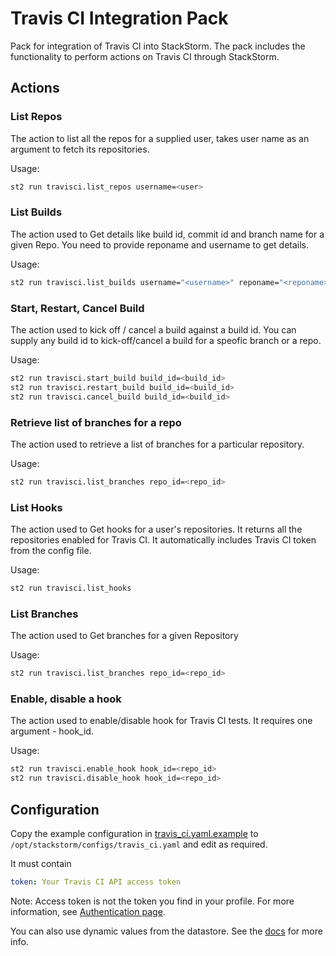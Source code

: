 # Travis CI Integration Pack

Pack for integration of Travis CI into StackStorm. The pack includes the
functionality to perform actions on Travis CI through StackStorm.

## Actions

### List Repos

The action to list all the repos for a supplied user, takes user name as an
argument to fetch its repositories.

Usage:

```bash
st2 run travisci.list_repos username=<user>
```

### List Builds

The action used to Get details like build id, commit id and branch name for a
given Repo. You need to provide reponame and username to get details.

Usage:

```bash
st2 run travisci.list_builds username="<username>" reponame="<reponame>"
```

### Start, Restart, Cancel Build

The action used to kick off / cancel a build against a build id. You can supply
any build id to kick-off/cancel a build for a speofic branch or a repo.

Usage:

```bash
st2 run travisci.start_build build_id=<build_id>
st2 run travisci.restart_build build_id=<build_id>
st2 run travisci.cancel_build build_id=<build_id>
```

### Retrieve list of branches for a repo

The action used to retrieve a list of branches for a particular repository.

Usage:

```bash
st2 run travisci.list_branches repo_id=<repo_id>
```

### List Hooks

The action used to Get hooks for a user's repositories. It returns all the
repositories enabled for Travis CI. It automatically includes Travis CI token
from the config file.

Usage:

```bash
st2 run travisci.list_hooks
```

### List Branches

The action used to Get branches for a given Repository

Usage:

```bash
st2 run travisci.list_branches repo_id=<repo_id>
```

### Enable, disable a hook

The action used to enable/disable hook for Travis CI tests. It requires one
argument - hook_id.

Usage:

```bash
st2 run travisci.enable_hook hook_id=<repo_id>
st2 run travisci.disable_hook hook_id=<repo_id>
```

## Configuration

Copy the example configuration in [travis_ci.yaml.example](./travis_ci.yaml.example)
to `/opt/stackstorm/configs/travis_ci.yaml` and edit as required.

It must contain

```yaml
token: Your Travis CI API access token
```

Note: Access token is not the token you find in your profile. For more
information, see [Authentication page](http://docs.travis-ci.com/api/#authentication).

You can also use dynamic values from the datastore. See the
[docs](https://docs.stackstorm.com/reference/pack_configs.html) for more info.

